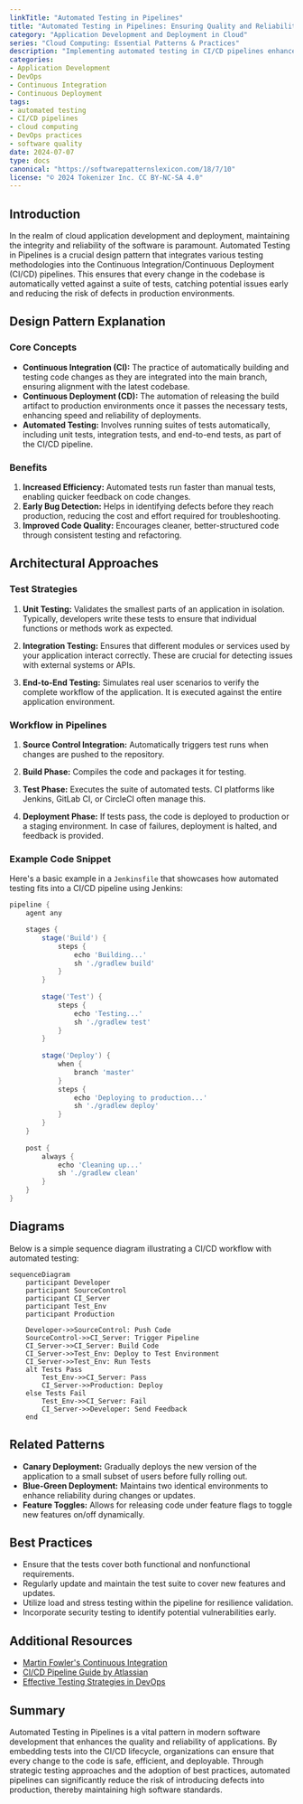 ```yaml
---
linkTitle: "Automated Testing in Pipelines"
title: "Automated Testing in Pipelines: Ensuring Quality and Reliability"
category: "Application Development and Deployment in Cloud"
series: "Cloud Computing: Essential Patterns & Practices"
description: "Implementing automated testing in CI/CD pipelines enhances software quality and reliability by ensuring code changes are comprehensively tested before deployment."
categories:
- Application Development
- DevOps
- Continuous Integration
- Continuous Deployment
tags:
- automated testing
- CI/CD pipelines
- cloud computing
- DevOps practices
- software quality
date: 2024-07-07
type: docs
canonical: "https://softwarepatternslexicon.com/18/7/10"
license: "© 2024 Tokenizer Inc. CC BY-NC-SA 4.0"
---
```


## Introduction

In the realm of cloud application development and deployment, maintaining the integrity and reliability of the software is paramount. Automated Testing in Pipelines is a crucial design pattern that integrates various testing methodologies into the Continuous Integration/Continuous Deployment (CI/CD) pipelines. This ensures that every change in the codebase is automatically vetted against a suite of tests, catching potential issues early and reducing the risk of defects in production environments.

## Design Pattern Explanation

### Core Concepts

- **Continuous Integration (CI):** The practice of automatically building and testing code changes as they are integrated into the main branch, ensuring alignment with the latest codebase.
- **Continuous Deployment (CD):** The automation of releasing the build artifact to production environments once it passes the necessary tests, enhancing speed and reliability of deployments.
- **Automated Testing:** Involves running suites of tests automatically, including unit tests, integration tests, and end-to-end tests, as part of the CI/CD pipeline.

### Benefits

1. **Increased Efficiency:** Automated tests run faster than manual tests, enabling quicker feedback on code changes.
2. **Early Bug Detection:** Helps in identifying defects before they reach production, reducing the cost and effort required for troubleshooting.
3. **Improved Code Quality:** Encourages cleaner, better-structured code through consistent testing and refactoring.

## Architectural Approaches

### Test Strategies

1. **Unit Testing:** Validates the smallest parts of an application in isolation. Typically, developers write these tests to ensure that individual functions or methods work as expected.
   
2. **Integration Testing:** Ensures that different modules or services used by your application interact correctly. These are crucial for detecting issues with external systems or APIs.
   
3. **End-to-End Testing:** Simulates real user scenarios to verify the complete workflow of the application. It is executed against the entire application environment.

### Workflow in Pipelines

1. **Source Control Integration:** Automatically triggers test runs when changes are pushed to the repository.
   
2. **Build Phase:** Compiles the code and packages it for testing.
   
3. **Test Phase:** Executes the suite of automated tests. CI platforms like Jenkins, GitLab CI, or CircleCI often manage this.
   
4. **Deployment Phase:** If tests pass, the code is deployed to production or a staging environment. In case of failures, deployment is halted, and feedback is provided.

### Example Code Snippet

Here's a basic example in a `Jenkinsfile` that showcases how automated testing fits into a CI/CD pipeline using Jenkins:

```groovy
pipeline {
    agent any

    stages {
        stage('Build') {
            steps {
                echo 'Building...'
                sh './gradlew build'
            }
        }
        
        stage('Test') {
            steps {
                echo 'Testing...'
                sh './gradlew test'
            }
        }
        
        stage('Deploy') {
            when {
                branch 'master'
            }
            steps {
                echo 'Deploying to production...'
                sh './gradlew deploy'
            }
        }
    }
    
    post {
        always {
            echo 'Cleaning up...'
            sh './gradlew clean'
        }
    }
}
```

## Diagrams

Below is a simple sequence diagram illustrating a CI/CD workflow with automated testing:

```mermaid
sequenceDiagram
    participant Developer
    participant SourceControl
    participant CI_Server
    participant Test_Env
    participant Production

    Developer->>SourceControl: Push Code
    SourceControl->>CI_Server: Trigger Pipeline
    CI_Server->>CI_Server: Build Code
    CI_Server->>Test_Env: Deploy to Test Environment
    CI_Server->>Test_Env: Run Tests
    alt Tests Pass
        Test_Env->>CI_Server: Pass
        CI_Server->>Production: Deploy
    else Tests Fail
        Test_Env->>CI_Server: Fail
        CI_Server->>Developer: Send Feedback
    end
```

## Related Patterns

- **Canary Deployment:** Gradually deploys the new version of the application to a small subset of users before fully rolling out.
- **Blue-Green Deployment:** Maintains two identical environments to enhance reliability during changes or updates.
- **Feature Toggles:** Allows for releasing code under feature flags to toggle new features on/off dynamically.

## Best Practices

- Ensure that the tests cover both functional and nonfunctional requirements.
- Regularly update and maintain the test suite to cover new features and updates.
- Utilize load and stress testing within the pipeline for resilience validation.
- Incorporate security testing to identify potential vulnerabilities early.

## Additional Resources

- [Martin Fowler's Continuous Integration](https://martinfowler.com/articles/continuousIntegration.html)
- [CI/CD Pipeline Guide by Atlassian](https://www.atlassian.com/continuous-delivery/ci-vs-ci-vs-cd)
- [Effective Testing Strategies in DevOps](https://devops.com/effective-testing-strategies-in-devops/)

## Summary

Automated Testing in Pipelines is a vital pattern in modern software development that enhances the quality and reliability of applications. By embedding tests into the CI/CD lifecycle, organizations can ensure that every change to the code is safe, efficient, and deployable. Through strategic testing approaches and the adoption of best practices, automated pipelines can significantly reduce the risk of introducing defects into production, thereby maintaining high software standards.
